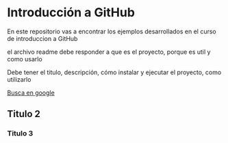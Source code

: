# Introducción a GitHub

En este repositorio vas a encontrar los ejemplos desarrollados en el curso de introduccion a GitHub

el archivo readme debe responder a que es el proyecto, porque es util y como usarlo

Debe tener el titulo, descripción, cómo instalar y ejecutar el proyecto, como utilizarlo 

[Busca en google](www.google.com)
## Titulo 2
### Titulo 3
